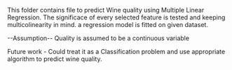 This folder contains file to predict Wine quality using Multiple Linear Regression. The significace of every selected feature is tested and keeping multicolinearity in mind. a regression model is fitted on given dataset.

--Assumption-- Quality is assumed to be a continuous variable 

Future work - Could treat it as a Classification problem and use appropriate algorithm to predict wine quality.
